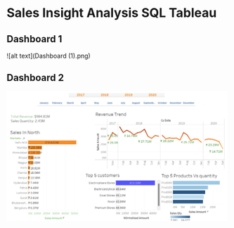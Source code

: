 # Sales Insight Analysis SQL Tableau
## Dashboard 1 
![alt text](Dashboard (1).png)

## Dashboard 2
![alt text](Dashboard(2).png)


